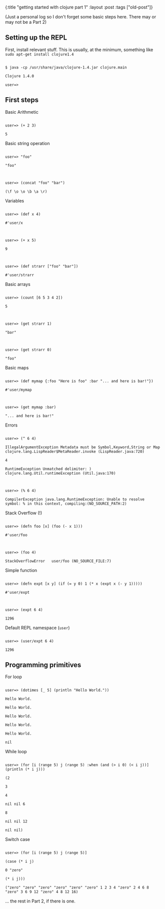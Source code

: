 {:title "getting started with clojure part 1"
:layout :post
 :tags ["old-post"]}



(Just a personal log so I don't forget some basic steps here. There may or may not be a Part 2)



## Setting up the REPL



First, install relevant stuff. This is usually, at the minimum, something like `sudo apt-get install clojure1.4`



```

$ java -cp /usr/share/java/clojure-1.4.jar clojure.main

Clojure 1.4.0

user=> 

```



## First steps



Basic Arithmetic



```

user=> (+ 2 3)

5

```



Basic string operation



```

user=> "foo"

"foo"



user=> (concat "foo" "bar")

(\f \o \o \b \a \r)

```



Variables

```

user=> (def x 4)

#'user/x



user=> (+ x 5)

9



user=> (def strarr ["foo" "bar"])

#'user/strarr

```



Basic arrays



```

user=> (count [6 5 3 4 2])

5



user=> (get strarr 1)

"bar"



user=> (get strarr 0)

"foo"

```



Basic maps



```

user=> (def mymap {:foo "Here is foo" :bar "... and here is bar!"})

#'user/mymap



user=> (get mymap :bar)

"... and here is bar!"

```



Errors



```

user=> (^ 6 4)

IllegalArgumentException Metadata must be Symbol,Keyword,String or Map  clojure.lang.LispReader$MetaReader.invoke (LispReader.java:720)

4

RuntimeException Unmatched delimiter: )  clojure.lang.Util.runtimeException (Util.java:170)



user=> (% 6 4)

CompilerException java.lang.RuntimeException: Unable to resolve symbol: % in this context, compiling:(NO_SOURCE_PATH:2) 

```



Stack Overflow (!)



```

user=> (defn foo [x] (foo (- x 1)))

#'user/foo



user=> (foo 4)

StackOverflowError   user/foo (NO_SOURCE_FILE:7)

```



Simple function



```

user=> (defn expt [x y] (if (= y 0) 1 (* x (expt x (- y 1)))))

#'user/expt



user=> (expt 6 4)

1296

```



Default REPL namespace (`user`)



```

user=> (user/expt 6 4)

1296

```



## Programming primitives



For loop



```

user=> (dotimes [_ 5] (println "Hello World."))

Hello World.

Hello World.

Hello World.

Hello World.

Hello World.

nil

```



While loop



```

user=> (for [i (range 5) j (range 5) :when (and (> i 0) (< i j))] (println (* i j)))

(2

3

4

nil nil 6

8

nil nil 12

nil nil)

```



Switch case



```

user=> (for [i (range 5) j (range 5)]

(case (* i j)

0 "zero"

(* i j)))

("zero" "zero" "zero" "zero" "zero" "zero" 1 2 3 4 "zero" 2 4 6 8 "zero" 3 6 9 12 "zero" 4 8 12 16)

```



... the rest in Part 2, if there is one.
